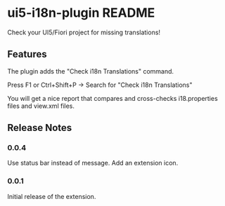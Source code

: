 # ui5-i18n-plugin README

Check your UI5/Fiori project for missing translations!

## Features

The plugin adds the "Check i18n Translations" command.

Press F1 or Ctrl+Shift+P -> Search for "Check i18n Translations"

You will get a nice report that compares and cross-checks i18.properties files and view.xml files.

## Release Notes

### 0.0.4

Use status bar instead of message.
Add an extension icon.

### 0.0.1

Initial release of the extension.